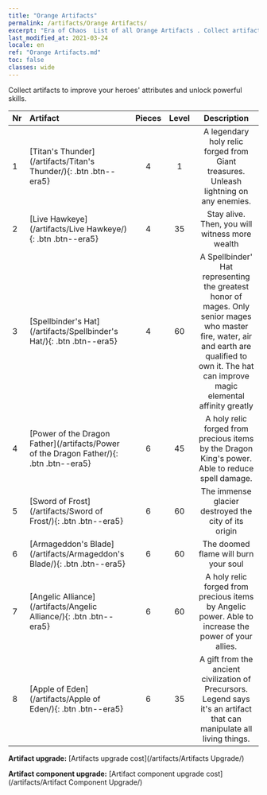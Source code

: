 ```yaml
---
title: "Orange Artifacts"
permalink: /artifacts/Orange Artifacts/
excerpt: "Era of Chaos  List of all Orange Artifacts . Collect artifacts to improve your heroes' attributes and unlock powerful skills."
last_modified_at: 2021-03-24
locale: en
ref: "Orange Artifacts.md"
toc: false
classes: wide
---
```


  Collect artifacts to improve your heroes' attributes and unlock powerful skills.

  |  Nr  |    Artifact    | Pieces |  Level | Description   |
  |:-----|:---------------|:------:|:------:|:--------------:|
  | 1   | [Titan's Thunder](/artifacts/Titan's Thunder/){: .btn .btn--era5} | 4 | 1 | A legendary holy relic forged from Giant treasures. Unleash lightning on any enemies. |
  | 2   | [Live Hawkeye](/artifacts/Live Hawkeye/){: .btn .btn--era5} | 4 | 35 | Stay alive. Then, you will witness more wealth |
  | 3   | [Spellbinder's Hat](/artifacts/Spellbinder's Hat/){: .btn .btn--era5} | 4 | 60 | A Spellbinder' Hat representing the greatest honor of mages. Only senior mages who master fire, water, air and earth are qualified to own it. The hat can improve magic elemental affinity greatly |
  | 4   | [Power of the Dragon Father](/artifacts/Power of the Dragon Father/){: .btn .btn--era5} | 6 | 45 | A holy relic forged from precious items by the Dragon King's power. Able to reduce spell damage. |
  | 5   | [Sword of Frost](/artifacts/Sword of Frost/){: .btn .btn--era5} | 6 | 60 | The immense glacier destroyed the city of its origin |
  | 6   | [Armageddon's Blade](/artifacts/Armageddon's Blade/){: .btn .btn--era5} | 6 | 60 | The doomed flame will burn your soul |
  | 7   | [Angelic Alliance](/artifacts/Angelic Alliance/){: .btn .btn--era5} | 6 | 60 | A holy relic forged from precious items by Angelic power. Able to increase the power of your allies. |
  | 8   | [Apple of Eden](/artifacts/Apple of Eden/){: .btn .btn--era5} | 6 | 35 | A gift from the ancient civilization of Precursors. Legend says it's an artifact that can manipulate all living things. |


  **Artifact upgrade:** [Artifacts upgrade cost](/artifacts/Artifacts Upgrade/)

 **Artifact component upgrade:** [Artifact component upgrade cost](/artifacts/Artifact Component Upgrade/)

